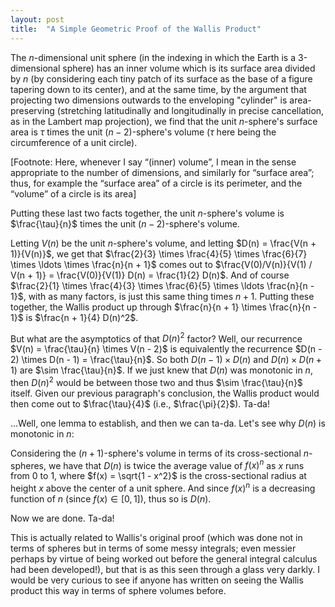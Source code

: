 ```yaml
---
layout: post
title:  "A Simple Geometric Proof of the Wallis Product"
---
```

The $n$-dimensional unit sphere (in the indexing in which the Earth is a 3-dimensional sphere) has an inner volume which is its surface area divided by $n$ (by considering each tiny patch of its surface as the base of a figure tapering down to its center), and at the same time, by the argument that projecting two dimensions outwards to the enveloping "cylinder" is area-preserving (stretching latitudinally and longitudinally in precise cancellation, as in the Lambert map projection), we find that the unit $n$-sphere's surface area is $\tau$ times the unit $(n - 2)$-sphere's volume ($\tau$ here being the circumference of a unit circle).

[Footnote: Here, whenever I say “(inner) volume”, I mean in the sense appropriate to the number of dimensions, and similarly for “surface area”; thus, for example the “surface area” of a circle is its perimeter, and the “volume” of a circle is its area]

Putting these last two facts together, the unit $n$-sphere's volume is $\frac{\tau}{n}$ times the unit $(n - 2)$-sphere's volume.

Letting $V(n)$ be the unit $n$-sphere's volume, and letting $D(n) = \frac{V(n + 1)}{V(n)}$, we get that $\frac{2}{3} \times \frac{4}{5} \times \frac{6}{7} \times \ldots \times \frac{n}{n + 1}$ comes out to $\frac{V(0)/V(n)}{V(1) / V(n + 1)} = \frac{V(0)}{V(1)} D(n) = \frac{1}{2} D(n)$. And of course $\frac{2}{1} \times \frac{4}{3} \times \frac{6}{5} \times \ldots \frac{n}{n - 1}$, with as many factors, is just this same thing times $n + 1$. Putting these together, the Wallis product up through $\frac{n}{n + 1} \times \frac{n}{n - 1}$ is $\frac{n + 1}{4} D(n)^2$.

But what are the asymptotics of that $D(n)^2$ factor? Well, our recurrence $V(n) = \frac{\tau}{n} \times V(n - 2)$ is equivalently the recurrence $D(n - 2) \times D(n - 1) = \frac{\tau}{n}$. So both $D(n - 1) \times D(n)$ and $D(n) \times D(n + 1)$ are $\sim \frac{\tau}{n}$. If we just knew that $D(n)$ was monotonic in $n$, then $D(n)^2$ would be between those two and thus $\sim \frac{\tau}{n}$ itself. Given our previous paragraph's conclusion, the Wallis product would then come out to $\frac{\tau}{4}$ (i.e., $\frac{\pi}{2}$). Ta-da!

...Well, one lemma to establish, and then we can ta-da. Let's see why $D(n)$ is monotonic in $n$:

Considering the $(n + 1)$-sphere's volume in terms of its cross-sectional $n$-spheres, we have that $D(n)$ is twice the average value of $f(x)^n$ as $x$ runs from $0$ to $1$, where $f(x) = \sqrt{1 - x^2}$ is the cross-sectional radius at height $x$ above the center of a unit sphere. And since $f(x)^n$ is a decreasing function of $n$ (since $f(x) \in [0, 1]$), thus so is $D(n)$.

Now we are done. Ta-da!

This is actually related to Wallis's original proof (which was done not in terms of spheres but in terms of some messy integrals; even messier perhaps by virtue of being worked out before the general integral calculus had been developed!), but that is as this seen through a glass very darkly. I would be very curious to see if anyone has written on seeing the Wallis product this way in terms of sphere volumes before.